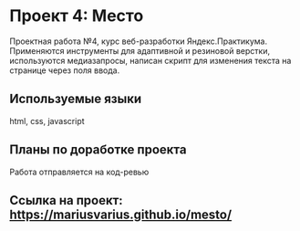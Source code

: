 # Проект 4: Место

Проектная работа №4, курс веб-разработки Яндекс.Практикума.
Применяются инструменты для адаптивной и резиновой верстки, используются медиазапросы, написан скрипт для изменения текста на странице через поля ввода.

## Используемые языки

html, css, javascript

## Планы по доработке проекта

Работа отправляется на код-ревью

## Ссылка на проект: https://mariusvarius.github.io/mesto/
